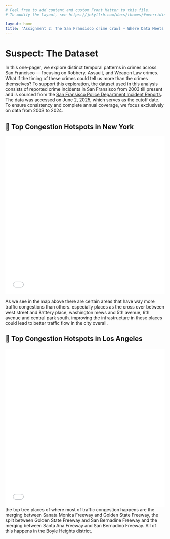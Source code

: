 ```yaml
---
# Feel free to add content and custom Front Matter to this file.
# To modify the layout, see https://jekyllrb.com/docs/themes/#overriding-theme-defaults

layout: home
title: 'Assignment 2: The San Fransisco crime crawl – Where Data Meets Drama!'
---
```


# Suspect: The Dataset
In this one-pager, we explore distinct temporal patterns in crimes across San Francisco — focusing on Robbery, Assault, and Weapon Law crimes. What if the timing of these crimes could tell us more than the crimes themselves?
To support this exploration, the dataset used in this analysis consists of reported crime incidents in San Fransisco from 2003 till present and is sourced from the [San Fransisco Police Department Incident Reports](https://data.sfgov.org/browse?category=Public+Safety&sortBy=relevance&page=1&pageSize=20). The data was accessed on June 2, 2025, which serves as the cutoff date. To ensure consistency and complete annual coverage, we focus exclusively on data from 2003 to 2024.  


## 🚦 Top Congestion Hotspots in New York

<iframe src="ny_top_10_congestion.html" width="100%" height="500px" style="border:none;"></iframe>


As we see in the map above there are certain areas that have way more traffic congestions than others. especially places as the cross over between west street and Battery place, washington mews and 5th avenue, 6th avenue and central park south. improving the infrastructure in these places could lead to better traffic flow in the city overall.
## 🚗 Top Congestion Hotspots in Los Angeles

<iframe src="la_top_10_congestion.html" width="100%" height="500px" style="border:none;"></iframe>
the top tree places of where most of traffic congestion happens are the merging between Sanata Monica Freeway and Golden State Freeway, the split between Golden State Freeway and San Bernadine Freeway and the merging between Santa Ana Freeway and San Bernadino Freeway. All of this happens in the Boyle Heights district.
